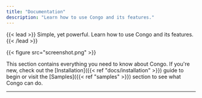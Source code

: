```yaml
---
title: "Documentation"
description: "Learn how to use Congo and its features."
---
```


{{< lead >}}
Simple, yet powerful. Learn how to use Congo and its features.
{{< /lead >}}

{{< figure src="screenshot.png" >}}

This section contains everything you need to know about Congo. If you're new, check out the [Installation]({{< ref "docs/installation" >}}) guide to begin or visit the [Samples]({{< ref "samples" >}}) section to see what Congo can do.

---
